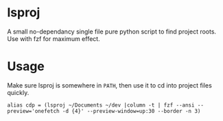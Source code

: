# lsproj

A small no-dependancy single file pure python script to find project roots. Use with fzf for maximum effect.

# Usage

Make sure lsproj is somewhere in `PATH`, then use it to cd into project files quickly.


```
alias cdp = (lsproj ~/Documents ~/dev |column -t | fzf --ansi --preview='onefetch -d {4}' --preview-window=up:30 --border -n 3)
```
